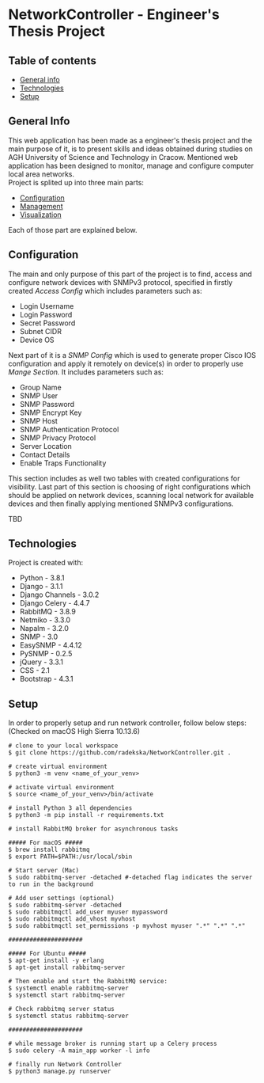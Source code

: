 # NetworkController - Engineer's Thesis Project

## Table of contents
* [General info](#general-info)
* [Technologies](#technologies)
* [Setup](#setup)

## General Info

This web application has been made as a engineer's thesis project and the main purpose of it, is to present skills and ideas obtained during studies on AGH University of Science and Technology in Cracow.
Mentioned web application has been designed to monitor, manage and configure computer local area networks.
<br>Project is splited up into three main parts:
- [Configuration](#configuration)
- [Management](#management)
- [Visualization](#visualization)  

Each of those part are explained below.

## Configuration 
The main and only purpose of this part of the project is to find, access and configure network devices with SNMPv3 protocol, specified in firstly created <i>Access Config</i> which includes parameters such as:
- Login Username
- Login Password
- Secret Password
- Subnet CIDR
- Device OS

Next part of it is a <i>SNMP Config</i> which is used to generate proper Cisco IOS configuration and apply it remotely on device(s) in order to properly use <i>Mange Section.</i> It includes parameters such as:
- Group Name
- SNMP User
- SNMP Password
- SNMP Encrypt Key
- SNMP Host
- SNMP Authentication Protocol
- SNMP Privacy Protocol
- Server Location
- Contact Details
- Enable Traps Functionality

This section includes as well two tables with created configurations for visibility.
Last part of this section is choosing of right configurations which should be applied on
network devices, scanning local network for available devices and then finally applying
mentioned SNMPv3 configurations.

TBD

## Technologies
Project is created with:
- Python - 3.8.1
- Django - 3.1.1
- Django Channels - 3.0.2
- Django Celery - 4.4.7
- RabbitMQ - 3.8.9
- Netmiko - 3.3.0
- Napalm - 3.2.0  
- SNMP - 3.0  
- EasySNMP - 4.4.12  
- PySNMP - 0.2.5  
- jQuery - 3.3.1  
- CSS - 2.1  
- Bootstrap - 4.3.1

## Setup
In order to properly setup and run network controller, follow below steps:  
(Checked on macOS High Sierra 10.13.6)
```
# clone to your local workspace
$ git clone https://github.com/radekska/NetworkController.git .

# create virtual environment
$ python3 -m venv <name_of_your_venv>

# activate virtual environment
$ source <name_of_your_venv>/bin/activate

# install Python 3 all dependencies
$ python3 -m pip install -r requirements.txt 

# install RabbitMQ broker for asynchronous tasks

##### For macOS #####
$ brew install rabbitmq
$ export PATH=$PATH:/usr/local/sbin

# Start server (Mac)
$ sudo rabbitmq-server -detached #-detached flag indicates the server to run in the background

# Add user settings (optional)
$ sudo rabbitmq-server -detached
$ sudo rabbitmqctl add_user myuser mypassword
$ sudo rabbitmqctl add_vhost myvhost
$ sudo rabbitmqctl set_permissions -p myvhost myuser ".*" ".*" ".*"

#####################

##### For Ubuntu #####
$ apt-get install -y erlang
$ apt-get install rabbitmq-server

# Then enable and start the RabbitMQ service:
$ systemctl enable rabbitmq-server
$ systemctl start rabbitmq-server

# Check rabbitmq server status
$ systemctl status rabbitmq-server

#####################

# while message broker is running start up a Celery process
$ sudo celery -A main_app worker -l info

# finally run Network Controller 
$ python3 manage.py runserver


